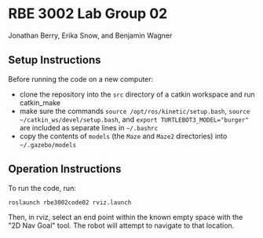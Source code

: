 # RBE 3002 Lab Group 02
Jonathan Berry, Erika Snow, and Benjamin Wagner


## Setup Instructions

Before running the code on a new computer:
- clone the repository into the `src` directory of a catkin workspace and run catkin_make
- make sure the commands `source /opt/ros/kinetic/setup.bash`, `source ~/catkin_ws/devel/setup.bash`, and `export TURTLEBOT3_MODEL="burger"` are included as separate lines in `~/.bashrc`
- copy the contents of `models` (the `Maze` and `Maze2` directories) into `~/.gazebo/models`


## Operation Instructions

To run the code, run:

`roslaunch rbe3002code02 rviz.launch`

Then, in rviz, select an end point within the known empty space with the "2D Nav Goal" tool. The robot will attempt to navigate to that location.
